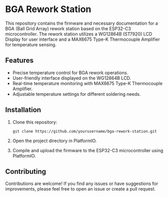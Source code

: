 # BGA Rework Station

This repository contains the firmware and necessary documentation for a BGA (Ball Grid Array) rework station based on the ESP32-C3 microcontroller. The rework station utilizes a WG12864B (ST7920) LCD Display for user interface and a MAX6675 Type-K Thermocouple Amplifier for temperature sensing.

## Features

- Precise temperature control for BGA rework operations.
- User-friendly interface displayed on the WG12864B LCD.
- Real-time temperature monitoring with MAX6675 Type-K Thermocouple Amplifier.
- Adjustable temperature settings for different soldering needs.


## Installation

1. Clone this repository:

    ```
    git clone https://github.com/yourusername/bga-rework-station.git
    ```

2. Open the project directory in PlatformIO.

3. Compile and upload the firmware to the ESP32-C3 microcontroller using PlatformIO.

## Contributing

Contributions are welcome! If you find any issues or have suggestions for improvements, please feel free to open an issue or create a pull request.